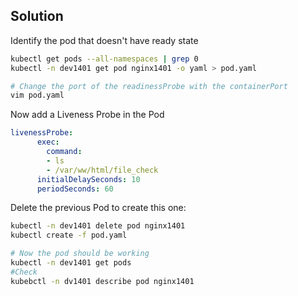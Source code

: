 ## Solution

Identify the pod that doesn't have ready state
```bash
kubectl get pods --all-namespaces | grep 0
kubectl -n dev1401 get pod nginx1401 -o yaml > pod.yaml

# Change the port of the readinessProbe with the containerPort
vim pod.yaml 
```

Now add a Liveness Probe in the Pod
```yaml
livenessProbe:
      exec:
        command:
        - ls
        - /var/ww/html/file_check
      initialDelaySeconds: 10
      periodSeconds: 60
```

Delete the previous Pod to create this one:
```bash
kubectl -n dev1401 delete pod nginx1401
kubectl create -f pod.yaml

# Now the pod should be working
kubectl -n dev1401 get pods
#Check 
kubebctl -n dv1401 describe pod nginx1401 
```
